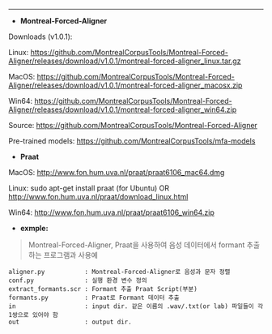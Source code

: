 ***

*  **Montreal-Forced-Aligner**

Downloads (v1.0.1):

Linux: https://github.com/MontrealCorpusTools/Montreal-Forced-Aligner/releases/download/v1.0.1/montreal-forced-aligner_linux.tar.gz

MacOS: https://github.com/MontrealCorpusTools/Montreal-Forced-Aligner/releases/download/v1.0.1/montreal-forced-aligner_macosx.zip

Win64: https://github.com/MontrealCorpusTools/Montreal-Forced-Aligner/releases/download/v1.0.1/montreal-forced-aligner_win64.zip

Source: https://github.com/MontrealCorpusTools/Montreal-Forced-Aligner

Pre-trained models: https://github.com/MontrealCorpusTools/mfa-models

*  **Praat**

MacOS: http://www.fon.hum.uva.nl/praat/praat6106_mac64.dmg

Linux: sudo apt-get install praat (for Ubuntu) OR http://www.fon.hum.uva.nl/praat/download_linux.html

Win64: http://www.fon.hum.uva.nl/praat/praat6106_win64.zip

*  **exmple:**

> Montreal-Forced-Aligner, Praat을 사용하여 음성 데이터에서 formant 추출하는 프로그램과 사용예 

```
aligner.py           : Montreal-Forced-Aligner로 음성과 문자 정렬 
conf.py              : 실행 환경 변수 정의
extract_formants.scr : Formant 추출 Praat Script(부분)
formants.py          : Praat로 Formant 데이터 추출 
in                   : input dir. 같은 이름의 .wav/.txt(or lab) 파일들이 각 1쌍으로 있어야 함
out                  : output dir.
```
